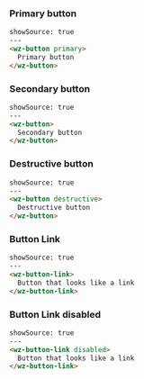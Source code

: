 ### Primary button
```html
showSource: true
---
<wz-button primary>
  Primary button
</wz-button>
```

### Secondary button
```html
showSource: true
---
<wz-button>
  Secondary button
</wz-button>
```

### Destructive button
```html
showSource: true
---
<wz-button destructive>
  Destructive button
</wz-button>
```

### Button Link
```html
showSource: true
---
<wz-button-link>
  Button that looks like a link
</wz-button-link>
```

### Button Link disabled
```html
showSource: true
---
<wz-button-link disabled>
  Button that looks like a link
</wz-button-link>
```

